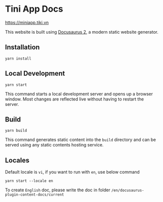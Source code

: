 # Tini App Docs

https://miniapp.tiki.vn

This website is built using [Docusaurus 2](https://docusaurus.io/), a modern static website generator.

## Installation

```console
yarn install
```

## Local Development

```console
yarn start
```

This command starts a local development server and opens up a browser window. Most changes are reflected live without having to restart the server.

## Build

```console
yarn build
```

This command generates static content into the `build` directory and can be served using any static contents hosting service.

## Locales

Default locale is `vi`, if you want to run with `en`, use below command

```console
yarn start --locale en
```

To create `English` doc, please write the doc in folder `/en/docusaurus-plugin-content-docs/current`
